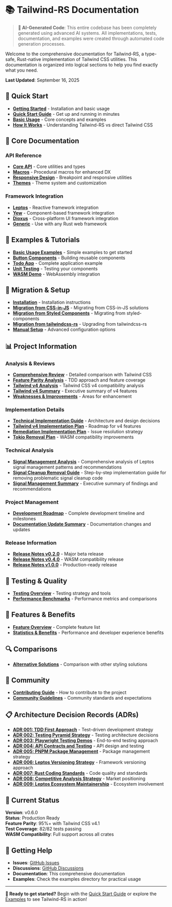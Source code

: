 # 📚 Tailwind-RS Documentation

> **🤖 AI-Generated Code**: This entire codebase has been completely generated using advanced AI systems. All implementations, tests, documentation, and examples were created through automated code generation processes.

Welcome to the comprehensive documentation for Tailwind-RS, a type-safe, Rust-native implementation of Tailwind CSS utilities. This documentation is organized into logical sections to help you find exactly what you need.

**Last Updated**: September 16, 2025

## 🚀 Quick Start

- **[Getting Started](getting-started/)** - Installation and basic usage
- **[Quick Start Guide](getting-started/quick-start.md)** - Get up and running in minutes
- **[Basic Usage](getting-started/basic-usage.md)** - Core concepts and examples
- **[How It Works](how-it-works.md)** - Understanding Tailwind-RS vs direct Tailwind CSS

## 📖 Core Documentation

### API Reference
- **[Core API](api/core.md)** - Core utilities and types
- **[Macros](api/macros.md)** - Procedural macros for enhanced DX
- **[Responsive Design](api/responsive.md)** - Breakpoint and responsive utilities
- **[Themes](api/themes.md)** - Theme system and customization

### Framework Integration
- **[Leptos](frameworks/leptos.md)** - Reactive framework integration
- **[Yew](frameworks/yew.md)** - Component-based framework integration
- **[Dioxus](frameworks/dioxus.md)** - Cross-platform UI framework integration
- **[Generic](frameworks/generic.md)** - Use with any Rust web framework

## 🎯 Examples & Tutorials

- **[Basic Usage Examples](examples/basic-usage.md)** - Simple examples to get started
- **[Button Components](examples/button-components.md)** - Building reusable components
- **[Todo App](examples/todo-app.md)** - Complete application example
- **[Unit Testing](examples/unit-testing.md)** - Testing your components
- **[WASM Demo](examples/wasm-demo.md)** - WebAssembly integration

## 🔄 Migration & Setup

- **[Installation](getting-started/installation.md)** - Installation instructions
- **[Migration from CSS-in-JS](migration/css-in-js.md)** - Migrating from CSS-in-JS solutions
- **[Migration from Styled Components](migration/styled-components.md)** - Migrating from styled-components
- **[Migration from tailwindcss-rs](migration/tailwindcss-rs.md)** - Upgrading from tailwindcss-rs
- **[Manual Setup](migration/manual-setup.md)** - Advanced configuration options

## 📊 Project Information

### Analysis & Reviews
- **[Comprehensive Review](analysis/COMPREHENSIVE_REVIEW.md)** - Detailed comparison with Tailwind CSS
- **[Feature Parity Analysis](analysis/FEATURE_PARITY_AND_TDD_ANALYSIS.md)** - TDD approach and feature coverage
- **[Tailwind v4 Analysis](analysis/TAILWIND_V4_ANALYSIS.md)** - Tailwind CSS v4 compatibility analysis
- **[Tailwind v4 Summary](analysis/TAILWIND_V4_SUMMARY.md)** - Executive summary of v4 features
- **[Weaknesses & Improvements](analysis/WEAKNESSES_AND_IMPROVEMENTS.md)** - Areas for enhancement

### Implementation Details
- **[Technical Implementation Guide](implementation/TECHNICAL_IMPLEMENTATION_GUIDE.md)** - Architecture and design decisions
- **[Tailwind v4 Implementation Plan](implementation/TAILWIND_V4_IMPLEMENTATION_PLAN.md)** - Roadmap for v4 features
- **[Remediation Implementation Plan](implementation/REMEDIATION_IMPLEMENTATION_PLAN.md)** - Issue resolution strategy
- **[Tokio Removal Plan](implementation/TOKIO_REMOVAL_REMEDIATION_PLAN.md)** - WASM compatibility improvements

### Technical Analysis
- **[Signal Management Analysis](technical-implementation/signal-management-analysis.md)** - Comprehensive analysis of Leptos signal management patterns and recommendations
- **[Signal Cleanup Removal Guide](technical-implementation/signal-cleanup-removal-guide.md)** - Step-by-step implementation guide for removing problematic signal cleanup code
- **[Signal Management Summary](technical-implementation/signal-management-summary.md)** - Executive summary of findings and recommendations

### Project Management
- **[Development Roadmap](project/ROADMAP.md)** - Complete development timeline and milestones
- **[Documentation Update Summary](project/DOCUMENTATION_UPDATE_SUMMARY.md)** - Documentation changes and updates

### Release Information
- **[Release Notes v0.2.0](releases/RELEASE_NOTES_v0.2.0.md)** - Major beta release
- **[Release Notes v0.4.0](releases/RELEASE_NOTES_v0.4.0.md)** - WASM compatibility release
- **[Release Notes v1.0.0](releases/RELEASE_NOTES_v1.0.0.md)** - Production-ready release

## 🧪 Testing & Quality

- **[Testing Overview](testing/)** - Testing strategy and tools
- **[Performance Benchmarks](performance/benchmarks.md)** - Performance metrics and comparisons

## 🌟 Features & Benefits

- **[Feature Overview](features/overview.md)** - Complete feature list
- **[Statistics & Benefits](features/statistics-and-benefits.md)** - Performance and developer experience benefits

## 🔍 Comparisons

- **[Alternative Solutions](comparisons/alternatives.md)** - Comparison with other styling solutions

## 🤝 Community

- **[Contributing Guide](community/contributing.md)** - How to contribute to the project
- **[Community Guidelines](community/README.md)** - Community standards and expectations

## 📋 Architecture Decision Records (ADRs)

- **[ADR 001: TDD First Approach](adr/001-tdd-first-approach.md)** - Test-driven development strategy
- **[ADR 002: Testing Pyramid Strategy](adr/002-testing-pyramid-strategy.md)** - Testing architecture decisions
- **[ADR 003: Playwright Testing Demos](adr/003-playwright-testing-demos.md)** - End-to-end testing approach
- **[ADR 004: API Contracts and Testing](adr/004-api-contracts-and-testing.md)** - API design and testing
- **[ADR 005: PNPM Package Management](adr/005-pnpm-package-management.md)** - Package management strategy
- **[ADR 006: Leptos Versioning Strategy](adr/006-leptos-versioning-strategy.md)** - Framework versioning approach
- **[ADR 007: Rust Coding Standards](adr/007-rust-coding-standards.md)** - Code quality and standards
- **[ADR 008: Competitive Analysis Strategy](adr/008-competitive-analysis-strategy.md)** - Market positioning
- **[ADR 009: Leptos Ecosystem Maintainership](adr/009-leptos-ecosystem-maintainership.md)** - Ecosystem involvement

## 🎯 Current Status

**Version**: v0.6.0  
**Status**: Production Ready  
**Feature Parity**: 95%+ with Tailwind CSS v4.1  
**Test Coverage**: 82/82 tests passing  
**WASM Compatibility**: Full support across all crates  

## 🚀 Getting Help

- **Issues**: [GitHub Issues](https://github.com/yourusername/tailwind-rs/issues)
- **Discussions**: [GitHub Discussions](https://github.com/yourusername/tailwind-rs/discussions)
- **Documentation**: This comprehensive documentation
- **Examples**: Check the examples directory for practical usage

---

**🎉 Ready to get started?** Begin with the [Quick Start Guide](getting-started/quick-start.md) or explore the [Examples](examples/) to see Tailwind-RS in action!